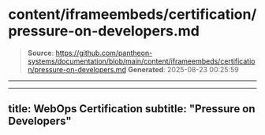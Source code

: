 # content/iframeembeds/certification/pressure-on-developers.md

> **Source**: https://github.com/pantheon-systems/documentation/blob/main/content/iframeembeds/certification/pressure-on-developers.md
> **Generated**: 2025-08-23 00:25:59

---

---
title: WebOps Certification
subtitle: "Pressure on Developers"
---

<Partial file="certification-guide/pressure-on-developers.md" />
